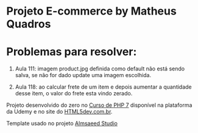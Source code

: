 # Projeto E-commerce by Matheus Quadros

# Problemas para resolver:
1. Aula 111: imagem product.jpg definida como default não está sendo salva, se não for dado update uma imagem escolhida.

2. Aula 118: ao calcular frete de um item e depois aumentar a quantidade desse item, o valor do frete esta vindo zerado.

Projeto desenvolvido do zero no [Curso de PHP 7](https://www.udemy.com/curso-completo-de-php-7/) disponível na plataforma da Udemy e no site do [HTML5dev.com.br](https://www.html5dev.com.br/curso/curso-completo-de-php-7).

Template usado no projeto [Almsaeed Studio](https://almsaeedstudio.com)